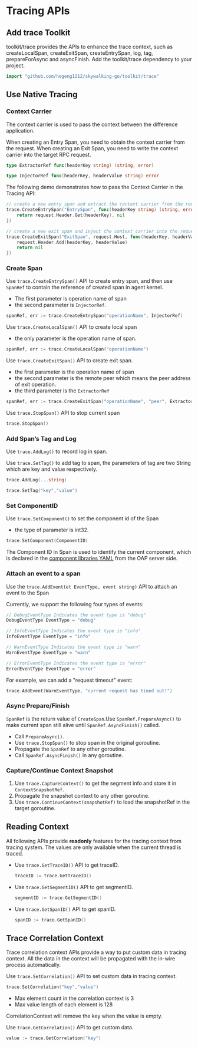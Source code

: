 # Tracing APIs

## Add trace Toolkit

toolkit/trace provides the APIs to enhance the trace context, such as createLocalSpan, createExitSpan, createEntrySpan, log, tag, prepareForAsync and asyncFinish. 
Add the toolkit/trace dependency to your project.

```go
import "github.com/hegeng1212/skywalking-go/toolkit/trace"
```

## Use Native Tracing

### Context Carrier

The context carrier is used to pass the context between the difference application.

When creating an Entry Span, you need to obtain the context carrier from the request. When creating an Exit Span, you need to write the context carrier into the target RPC request.

```go
type ExtractorRef func(headerKey string) (string, error)

type InjectorRef func(headerKey, headerValue string) error
```

The following demo demonstrates how to pass the Context Carrier in the Tracing API:

```go
// create a new entry span and extract the context carrier from the request
trace.CreateEntrySpan("EntrySpan", func(headerKey string) (string, error) {
    return request.Header.Get(headerKey), nil
})

// create a new exit span and inject the context carrier into the request
trace.CreateExitSpan("ExitSpan", request.Host, func(headerKey, headerValue string) error {
	request.Header.Add(headerKey, headerValue)
	return nil
})
```

### Create Span

Use `trace.CreateEntrySpan()` API to create entry span, and then use `SpanRef` to contain the reference of created span in agent kernel. 

- The first parameter is operation name of span
- the second parameter is `InjectorRef`.

```go
spanRef, err := trace.CreateEntrySpan("operationName", InjectorRef)
```

Use `trace.CreateLocalSpan()` API to create local span

- the only parameter is the operation name of span.

```go
spanRef, err := trace.CreateLocalSpan("operationName")
```

Use `trace.CreateExitSpan()` API to create exit span.

- the first parameter is the operation name of span
- the second parameter is the remote peer which means the peer address of exit operation.
- the third parameter is the `ExtractorRef`

```go
spanRef, err := trace.CreateExitSpan("operationName", "peer", ExtractorRef)
```

Use `trace.StopSpan()` API to stop current span

```go
trace.StopSpan()
```

### Add Span’s Tag and Log

Use `trace.AddLog()` to record log in span.

Use `trace.SetTag()` to add tag to span, the parameters of tag are two String which are key and value respectively.

```go
trace.AddLog(...string)

trace.SetTag("key","value")
```

### Set ComponentID

Use `trace.SetComponent()` to set the component id of the Span

- the type of parameter is int32.

```go
trace.SetComponent(ComponentID)
```

The Component ID in Span is used to identify the current component, which is declared in the [component libraries YAML](https://github.com/apache/skywalking/blob/master/oap-server/server-starter/src/main/resources/component-libraries.yml) from the OAP server side.

### Attach an event to a span

Use the `trace.AddEvent(et EventType, event string)` API to attach an event to the Span

Currently, we support the following four types of events:

```go
// DebugEventType Indicates the event type is "debug"
DebugEventType EventType = "debug"

// InfoEventType Indicates the event type is "info"
InfoEventType EventType = "info"

// WarnEventType Indicates the event type is "warn"
WarnEventType EventType = "warn"

// ErrorEventType Indicates the event type is "error"
ErrorEventType EventType = "error"
```

For example, we can add a "request timeout" event:

```go
trace.AddEvent(WarnEventType, "current request has timed out!")
```

### Async Prepare/Finish

`SpanRef` is the return value of `CreateSpan`.Use `SpanRef.PrepareAsync()` to make current span still alive until `SpanRef.AsyncFinish()` called.

* Call `PrepareAsync()`.
* Use `trace.StopSpan()` to stop span in the original goroutine.
* Propagate the `SpanRef` to any other goroutine. 
* Call `SpanRef.AsyncFinish()` in any goroutine.

### Capture/Continue Context Snapshot

1. Use `trace.CaptureContext()` to get the segment info and store it in `ContextSnapshotRef`.
2. Propagate the snapshot context to any other goroutine.
3. Use `trace.ContinueContext(snapshotRef)` to load the snapshotRef in the target goroutine.

## Reading Context

All following APIs provide **readonly** features for the tracing context from tracing system. The values are only available when the current thread is traced.

- Use `trace.GetTraceID()` API to get traceID.

  ```go
  traceID := trace.GetTraceID()
  ```

- Use `trace.GetSegmentID()` API to get segmentID.

  ```go
  segmentID := trace.GetSegmentID()
  ```

- Use `trace.GetSpanID()` API to get spanID.

  ```go
  spanID := trace.GetSpanID()
  ```

## Trace Correlation Context

Trace correlation context APIs provide a way to put custom data in tracing context. All the data in the context will be propagated with the in-wire process automatically.

Use `trace.SetCorrelation()` API to set custom data in tracing context.

```go
trace.SetCorrelation("key","value")
```

- Max element count in the correlation context is 3
- Max value length of each element is 128

CorrelationContext will remove the key when the value is empty.

Use `trace.GetCorrelation()` API to get custom data.

```go
value := trace.GetCorrelation("key")
```
